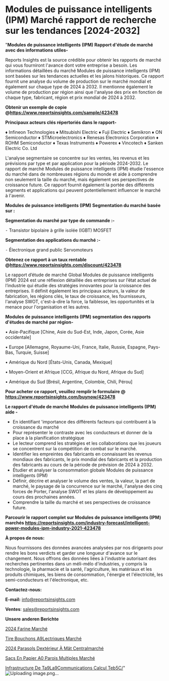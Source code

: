 # Modules de puissance intelligents (IPM) Marché rapport de recherche sur les tendances [2024-2032]

"<strong>Modules de puissance intelligents (IPM) Rapport d'étude de marché avec des informations utiles-</strong>

Reports Insights est la source crédible pour obtenir les rapports de marché qui vous fourniront l'avance dont votre entreprise a besoin. Les informations détaillées du marché Modules de puissance intelligents (IPM) sont basées sur les tendances actuelles et les jalons historiques. Ce rapport fournit une analyse du volume de production sur le marché mondial et également sur chaque type de 2024 à 2032. Il mentionne également le volume de production par région ainsi que l'analyse des prix en fonction de chaque type, fabricant, région et prix mondial de 2024 à 2032.

<strong><b>Obtenir un exemple de copie @</b></strong><a href=https://www.reportsinsights.com/sample/423478><strong><b>https://www.reportsinsights.com/sample/423478</b></strong></a>

<b>Principaux acteurs clés répertoriés dans le rapport-</b>

<b> </b>♦ Infineon Technologies
♦ Mitsubishi Electric
♦ Fuji Electric
♦ Semikron
♦ ON Semiconductor
♦ STMicroelectronics
♦ Renesas Electronics Corporation
♦ ROHM Semiconductor
♦ Texas Instruments
♦ Powerex
♦ Vincotech
♦ Sanken Electric Co. Ltd

L'analyse segmentaire se concentre sur les ventes, les revenus et les prévisions par type et par application pour la période 2024-2032. Le rapport de marché Modules de puissance intelligents (IPM) étudie l'essence du marché dans de nombreuses régions du monde et aide à comprendre non seulement la taille du marché, mais également ses perspectives de croissance future. Ce rapport fournit également la portée des différents segments et applications qui peuvent potentiellement influencer le marché à l'avenir.

<strong>Modules de puissance intelligents (IPM) Segmentation du marché basée sur :</strong>

<strong>Segmentation du marché par type de commande :-</strong>

⁃ Transistor bipolaire à grille isolée (IGBT)
MOSFET

<strong>Segmentation des applications du marché :-</strong>

⁃ Électronique grand public
Servomoteurs

<strong><b>Obtenez ce rapport à un taux rentable @</b></strong><a href=https://www.reportsinsights.com/discount/423478><strong><b>https://www.reportsinsights.com/discount/423478</b></strong></a>

Le rapport d’étude de marché Global Modules de puissance intelligents (IPM) 2024 est une réflexion détaillée des entreprises sur l’état actuel de l’industrie qui étudie des stratégies innovantes pour la croissance des entreprises. Il définit également les principaux acteurs, la valeur de fabrication, les régions clés, le taux de croissance, les fournisseurs, l'analyse SWOT, c'est-à-dire la force, la faiblesse, les opportunités et la menace pour l'organisation et les autres.

<strong>Modules de puissance intelligents (IPM) segmentation des rapports d'études de marché par région-</strong>

• Asie-Pacifique [Chine, Asie du Sud-Est, Inde, Japon, Corée, Asie occidentale]

• Europe [Allemagne, Royaume-Uni, France, Italie, Russie, Espagne, Pays-Bas, Turquie, Suisse]

• Amérique du Nord [États-Unis, Canada, Mexique]

• Moyen-Orient et Afrique [CCG, Afrique du Nord, Afrique du Sud]

• Amérique du Sud [Brésil, Argentine, Colombie, Chili, Pérou]

<strong>Pour acheter ce rapport, veuillez remplir le formulaire @   <a href=https://www.reportsinsights.com/buynow/423478>https://www.reportsinsights.com/buynow/423478</a></strong>

<strong>Le rapport d'étude de marché Modules de puissance intelligents (IPM) aide -</strong>
<ul>
  <li>En identifiant 'importance des différents facteurs qui contribuent à la croissance du marché</li>
  <li>Pour représenter le contraste avec les conducteurs et donner de la place à la planification stratégique</li>
  <li>Le lecteur comprend les stratégies et les collaborations que les joueurs se concentrent sur la compétition de combat sur le marché.</li>
  <li>Identifier les empreintes des fabricants en connaissant les revenus mondiaux des fabricants, le prix mondial des fabricants et la production des fabricants au cours de la période de prévision de 2024 à 2032.</li>
  <li>Étudier et analyser la consommation globale Modules de puissance intelligents (IPM)</li>
  <li>Définir, décrire et analyser le volume des ventes, la valeur, la part de marché, le paysage de la concurrence sur le marché, l'analyse des cinq forces de Porter, l'analyse SWOT et les plans de développement au cours des prochaines années.</li>
  <li>Comprendre la taille du marché et ses perspectives de croissance future.</li>
</ul>

<strong>Parcourir le rapport complet sur Modules de puissance intelligents (IPM) marchés <a href=https://reportsinsights.com/industry-forecast/intelligent-power-modules-ipm-industry-2021-423478>https://reportsinsights.com/industry-forecast/intelligent-power-modules-ipm-industry-2021-423478</a></strong>

<strong>À propos de nous:</strong>

Nous fournissons des données avancées analysées par nos dirigeants pour rendre les bons verdicts et garder une longueur d'avance sur le changement. Nous offrons des données liées à l'industrie autorisant des recherches pertinentes dans un méli-mélo d'industries, y compris la technologie, la pharmacie et la santé, l'agriculture, les matériaux et les produits chimiques, les biens de consommation, l'énergie et l'électricité, les semi-conducteurs et l'électronique, etc.

<strong>Contactez-nous:</strong>

<strong>E-mail:</strong> <a href=mailto:info@reportsinsights.com>info@reportsinsights.com</a>

<strong>Ventes</strong>: <a href=mailto:sales@reportsinsights.com>sales@reportsinsights.com</a>

<strong>Unsere anderen Berichte</strong>

<a href=https://www.linkedin.com/pulse/2024-farine-march%C3%A9-rapport-sc%C3%A9nario-concurrentiel-2or1c/>2024 Farine Marché</a>

<a href=https://www.linkedin.com/pulse/tire-bouchons-%C3%A9lectriques-march%C3%A9-2024-part-tbohc/>Tire Bouchons A9Lectriques Marché</a>

<a href=https://www.linkedin.com/pulse/2024-parasols-dextérieur-à-mât-centralmarché-env3c/>2024 Parasols Dextérieur À Mât Centralmarché</a>

<a href=https://www.linkedin.com/pulse/sacs-en-papier-%C3%A0-parois-multiples-march%C3%A9-isnof/>Sacs En Papier A0 Parois Multiples Marché</a>

<a href=https://www.linkedin.com/pulse/infrastructure-de-t%C3%A9l%C3%A9communications-calcul-teb5c/>Infrastructure De Ta9La9Communications Calcul Teb5C/</a>"
![Uploading image.png…]()
